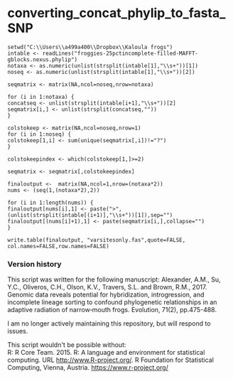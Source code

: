 # converting_concat_phylip_to_fasta_SNP

```
setwd("C:\\Users\\a499a400\\Dropbox\\Kaloula frogs")
intable <- readLines("froggies-25pctincomplete-filled-MAFFT-gblocks.nexus.phylip")
notaxa <- as.numeric(unlist(strsplit(intable[1],"\\s+"))[1])
noseq <- as.numeric(unlist(strsplit(intable[1],"\\s+"))[2])

seqmatrix <- matrix(NA,ncol=noseq,nrow=notaxa)

for (i in 1:notaxa) {
concatseq <- unlist(strsplit(intable[i+1],"\\s+"))[2]
seqmatrix[i,] <- unlist(strsplit(concatseq,""))
}

colstokeep <- matrix(NA,ncol=noseq,nrow=1)
for (i in 1:noseq) {
colstokeep[1,i] <- sum(unique(seqmatrix[,i])!="?")
}

colstokeepindex <- which(colstokeep[1,]>=2)

seqmatrix <- seqmatrix[,colstokeepindex]

finaloutput <-  matrix(NA,ncol=1,nrow=(notaxa*2))
nums <- (seq(1,(notaxa*2),2))

for (i in 1:length(nums)) {
finaloutput[nums[i],1] <- paste(">",(unlist(strsplit(intable[(i+1)],"\\s+"))[1]),sep="")
finaloutput[(nums[i]+1),1] <- paste(seqmatrix[i,],collapse="")
}

write.table(finaloutput, "varsitesonly.fas",quote=FALSE, col.names=FALSE,row.names=FALSE)
```

### Version history
This script was written for the following manuscript:
Alexander, A.M., Su, Y.C., Oliveros, C.H., Olson, K.V., Travers, S.L. and Brown, R.M., 2017. Genomic data reveals potential for hybridization, introgression, and incomplete lineage sorting to confound phylogenetic relationships in an adaptive radiation of narrow‐mouth frogs. Evolution, 71(2), pp.475-488. 

I am no longer actively maintaining this repository, but will respond to issues.

This script wouldn't be possible without:  
R: R Core Team. 2015. R: A language and environment for statistical computing. URL http://www.R-project.org/. R Foundation for Statistical Computing, Vienna, Austria. https://www.r-project.org/
